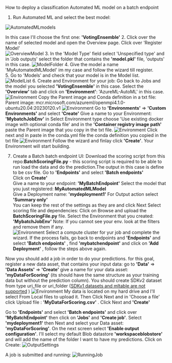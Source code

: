 How to deploy a classification Automated ML model on a batch endpoint  
1. Run Automated ML and select the best model: 

![AutomatedMLmodels](Images/AutomatedML1.png)

In this case I'll choose the first one: **'VotingEnsemble'**
2. Click over the name of selected model and open the Overview page. Click over 'Register Model'  
![OverviewModel](Images/OverviewModel.png)
3. In the 'Model Type' field select 'Unspecified type' and in 'Job outputs' select the folder that contains the **'model.pkl'** file, 'outputs' in this case. 
![ModelFolder](Images/ModelFolder.png)
4. Give the model a name 'MyAutomatedMLModel' im my case and follow the wizard till register.   
5. Go to 'Models' and check that your model is in the Model list. 
![ModelList](Images/ModelList.png)
6. Create and Environment for your job: Go back to Jobs and the model you selected **'VotingEnsemble'** in this case. Select the **'Overview'** tab  and click on **'Environment'**: 'AzureML-AutoML' in this case. 
![Environment](Images/Environment.png)
    Copy the Parent image and Conda definition in a txt file:  
    Parent image: mcr.microsoft.com/azureml/openmpi4.1.0-ubuntu20.04:20230120.v1
![Environment](Images/Environment2.png)
    Go to **'Environments'** => **'Custom Environments'** and select **'Create'**
    Give a name to your Environment: **'MybatchJobEnv'**
    in Select Environment type choose 'Use existing docker image with optional conda file' and in the **'Container registry image path'** paste the Parent image that you copy in the txt file. 
![Environment](Images/Environment3.png)
    Click next and in paste in the conda.yml file the conda definition you copied in the txt file 
![Environment](Images/Environment4.png)
    Follow the wizard and finlay click **'Create'**. Your Environment will start building.     

7. Create a Batch batch endpoint UI: 
    Download the scoring script from this repo:**BatchScoringFile.py**  - this scoring script is required to be able to run load the data and do the prediction.The output in this case is define to be csv file. 
    Go to **'Endpoints'** and select **'Batch endpoints'**  
    Click on **Create'**  
    Give a name to your endpoint: **'MyBatchEndpoint'**
    Select the model that you just registered: **MyAutomatedMLModel**  
    Give a Deployment name: **'mydeployment1'** 
    For Output action select **'Summary only'**  
    You can keep the rest of the settings as they are and click Next
    Select scoring file and dependencies: Click on Browse and upload the **BatchScoringFile.py** file. 
    Select the Environment that you created: **'MybatchJobEnv'** Note: If you cannot see your env. look at the filters and remove them if any.   
    ![Environment](Images/EnvironmentDep.png)
    Select a compute cluster for yur job and complete the wizard. 
    If the process fails, go back to endpoints and **'Endpoints'** and select **'Batch endpoints'** , find **'mybatchendpoint'** and click on **'Add Deployment'** , follow the steps above again. 

Now you should  add a job in order to do your predictions. 
for this goal, register a new data asset, that contains your input data: 
    go to **'Data'** => **'Data Assets'** => **'Create'** 
    give a name for your data asset: **'myDataForScoring'** (its should have the same structure as your training data but without the prediction column). You should create  SDKv2 dataset from type uri_file or uri_folder ([SDKv1 datasets and mltable are not supported](https://learn.microsoft.com/en-us/azure/machine-learning/how-to-troubleshoot-batch-endpoints#limitations-and-not-supported-scenarios) )
    ![Environment](Images/DataAsset.png)
    My data is located on my hard drive and I'll select From Local files to upload it. Then Click Next and in 'Choose a file' click Upload file : **'MyDataForScoring.csv'** . Click Next and **'Create'** 

 Go to **'Endpoints'** and select **'Batch endpoints'**  and click over **'MyBatchEndpoint'** then click on **'Jobs'** and **'Create job'**. 
    Select  **'mydeployment1'** then Next and select your Data asset: **'myDataForScoring'**. On the next screen select **'Enable output configuration'**. I'll select my default Blob datastore **'workspaceblobstore'** and will add the name of the folder I want to have my predictions. Click on Create: 
     ![OutputSettings](Images/Output.png)


A job is submitted and running: 
 ![RunningJob](Images/Job.png)





